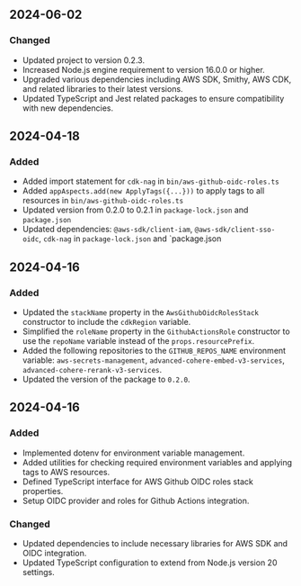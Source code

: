 ## 2024-06-02

### Changed
- Updated project to version 0.2.3.
- Increased Node.js engine requirement to version 16.0.0 or higher.
- Upgraded various dependencies including AWS SDK, Smithy, AWS CDK, and related libraries to their latest versions.
- Updated TypeScript and Jest related packages to ensure compatibility with new dependencies.

## 2024-04-18

### Added
- Added import statement for `cdk-nag` in `bin/aws-github-oidc-roles.ts`
- Added `appAspects.add(new ApplyTags({...}))` to apply tags to all resources in `bin/aws-github-oidc-roles.ts`
- Updated version from 0.2.0 to 0.2.1 in `package-lock.json` and `package.json`
- Updated dependencies: `@aws-sdk/client-iam`, `@aws-sdk/client-sso-oidc`, `cdk-nag` in `package-lock.json` and `package.json

## 2024-04-16

### Added
- Updated the `stackName` property in the `AwsGithubOidcRolesStack` constructor to include the `cdkRegion` variable.
- Simplified the `roleName` property in the `GithubActionsRole` constructor to use the `repoName` variable instead of the `props.resourcePrefix`.
- Added the following repositories to the `GITHUB_REPOS_NAME` environment variable: `aws-secrets-management`, `advanced-cohere-embed-v3-services`, `advanced-cohere-rerank-v3-services`.
- Updated the version of the package to `0.2.0`.

## 2024-04-16

### Added
- Implemented dotenv for environment variable management.
- Added utilities for checking required environment variables and applying tags to AWS resources.
- Defined TypeScript interface for AWS Github OIDC roles stack properties.
- Setup OIDC provider and roles for Github Actions integration.

### Changed
- Updated dependencies to include necessary libraries for AWS SDK and OIDC integration.
- Updated TypeScript configuration to extend from Node.js version 20 settings.
